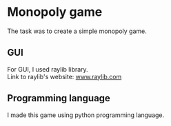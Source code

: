 # Monopoly game
The task was to create a simple monopoly game.

## GUI
For GUI, I used raylib library.  
Link to raylib's website: www.raylib.com

## Programming language
I made this game using python programming language.
